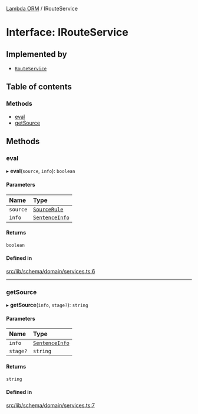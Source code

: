 [Lambda ORM](../README.md) / IRouteService

# Interface: IRouteService

## Implemented by

- [`RouteService`](../classes/RouteService.md)

## Table of contents

### Methods

- [eval](IRouteService.md#eval)
- [getSource](IRouteService.md#getsource)

## Methods

### eval

▸ **eval**(`source`, `info`): `boolean`

#### Parameters

| Name | Type |
| :------ | :------ |
| `source` | [`SourceRule`](SourceRule.md) |
| `info` | [`SentenceInfo`](SentenceInfo.md) |

#### Returns

`boolean`

#### Defined in

[src/lib/schema/domain/services.ts:6](https://github.com/lambda-orm/lambdaorm-base/blob/7b6b74ecb98995ca00f3d0d7aa2f84db15cdd7eb/src/lib/schema/domain/services.ts#L6)

___

### getSource

▸ **getSource**(`info`, `stage?`): `string`

#### Parameters

| Name | Type |
| :------ | :------ |
| `info` | [`SentenceInfo`](SentenceInfo.md) |
| `stage?` | `string` |

#### Returns

`string`

#### Defined in

[src/lib/schema/domain/services.ts:7](https://github.com/lambda-orm/lambdaorm-base/blob/7b6b74ecb98995ca00f3d0d7aa2f84db15cdd7eb/src/lib/schema/domain/services.ts#L7)
